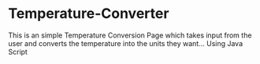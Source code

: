 # Temperature-Converter

This is an simple Temperature Conversion Page which takes input from the user and converts the temperature into the units they want... 
Using Java Script
